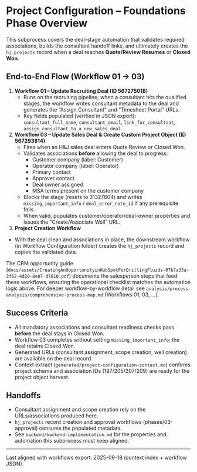 # Project Configuration – Foundations Phase Overview

This subprocess covers the deal-stage automation that validates required associations, builds the consultant handoff links, and ultimately creates the `hj_projects` record when a deal reaches **Quote/Review Resumes** or **Closed Won**.

## End-to-End Flow (Workflow 01 → 03)
1. **Workflow 01 – Update Recruiting Deal (ID 567275018)**
   - Runs on the recruiting pipeline; when a consultant hits the qualified stages, the workflow writes consultant metadata to the deal and generates the “Assign Consultant” and “Timesheet Portal” URLs.
   - Key fields populated (verified in JSON export): `consultant_full_name`, `consultant_email`, `link_for_consultant`, `assign_consultant_to_a_new_sales_deal`.
2. **Workflow 03 – Update Sales Deal & Create Custom Project Object (ID 567293814)**
   - Fires when an H&J sales deal enters Quote Review or Closed Won.
   - Validates associations **before** allowing the deal to progress:
     - Customer company (label: Customer)
     - Operator company (label: Operator)
     - Primary contact
     - Approver contact
     - Deal owner assigned
     - MSA terms present on the customer company
   - Blocks the stage (resets to 31327604) and writes `missing_important_info` / `deal_error_note_id` if any prerequisite fails.
   - When valid, populates customer/operator/deal-owner properties and issues the “Create/Associate Well” URL.
3. **Project Creation Workflow**
 - With the deal clean and associations in place, the downstream workflow (in Workflow Configuration folder) creates the `hj_projects` record and copies the validated data.

The CRM opportunity guide (`docs/assets/CreatingAnOpportunityinHubSpotForDrillingFluids-07b7a33a-3f62-4d20-8e07-d7610.pdf`) documents the salesperson steps that feed these workflows, ensuring the operational checklist matches the automation logic above.
For deeper workflow-by-workflow detail see `analysis/process-analysis/comprehensive-process-map.md` (Workflows 01, 03, …).

## Success Criteria
- All mandatory associations and consultant readiness checks pass **before** the deal stays in Closed Won.
- Workflow 03 completes without setting `missing_important_info`; the deal retains Closed Won.
- Generated URLs (consultant assignment, scope creation, well creation) are available on the deal record.
- Context extract (`generated/project-configuration-context.md`) confirms project schema and association IDs (197/205/207/209) are ready for the project object harvest.

## Handoffs
- Consultant assignment and scope creation rely on the URLs/associations produced here.
- `hj_projects` record creation and approval workflows (phases/03-approval) consume the populated metadata.
- See `backend/backend-implementation.md` for the properties and automation this subprocess must keep aligned.

---
Last aligned with workflows export: 2025-09-18 (context index + workflow JSON).
